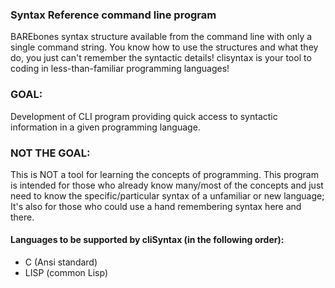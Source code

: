 ### Syntax Reference command line program


BAREbones syntax structure available from the command line with only a single command string.
You know how to use the structures and what they do, you just can't remember the syntactic details!
clisyntax is your tool to coding in less-than-familiar programming languages!


### GOAL:
Development of CLI program providing quick access to syntactic information in a given programming language.



### NOT THE GOAL:
This is NOT a tool for learning the concepts of programming. This program is intended for those who already know many/most of the concepts and just need to know the specific/particular syntax of a unfamiliar or new language; It's also for those who could use a hand remembering syntax here and there.


#### Languages to be supported by cliSyntax (in the following order):
- C (Ansi standard)
- LISP (common Lisp)







